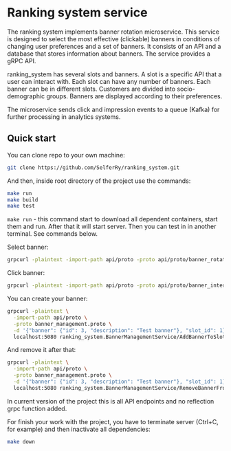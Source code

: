 # Ranking system service
The ranking system implements banner rotation microservice.
This service is designed to select the most effective (clickable) banners in
conditions of changing user preferences and a set of banners.
It consists of an API and a database that stores information about banners.
The service provides a gRPC API.

ranking_system has several slots and banners.
A slot is a specific API that a user can interact with.
Each slot can have any number of banners.
Each banner can be in different slots.
Customers are divided into socio-demographic groups. Banners are displayed according to their preferences.

The microservice sends click and impression events to a queue (Kafka) for further processing in analytics systems.

## Quick start
You can clone repo to your own machine:
```bash
git clone https://github.com/SelferRy/ranking_system.git 
```
And then, inside root directory of the project use the commands:
```bash
make run
make build
make test
```
`make run` - this command start to download all dependent containers, start them and run. 
After that it will start server. Then you can test in in another terminal. See commands below.

Select banner:
```bash
grpcurl -plaintext -import-path api/proto -proto api/proto/banner_rotator.proto -d '{"slot_id": 1, "group_id": 1}' localhost:5080 ranking_system.BannerRotatorService/SelectBanner
```

Click banner:
```bash
grpcurl -plaintext -import-path api/proto -proto api/proto/banner_interaction.proto -d '{"banner_id": 1, "slot_id": 1, "group_id": 1}' localhost:5080 ranking_system.BannerInteractionService/ClickBanner
```

You can create your banner:
```bash
grpcurl -plaintext \
  -import-path api/proto \
  -proto banner_management.proto \
  -d '{"banner": {"id": 3, "description": "Test banner"}, "slot_id": 1}' \
  localhost:5080 ranking_system.BannerManagementService/AddBannerToSlot
 ```
And remove it after that:
```bash
grpcurl -plaintext \
  -import-path api/proto \
  -proto banner_management.proto \
  -d '{"banner": {"id": 3, "description": "Test banner"}, "slot_id": 1}' \
  localhost:5080 ranking_system.BannerManagementService/RemoveBannerFromSlot
```
In current version of the project this is all API endpoints and no reflection grpc function added.

For finish your work with the project, you have to terminate server (Ctrl+C, for example) 
and then inactivate all dependencies:
```bash
make down 
```